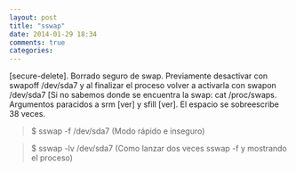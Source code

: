```yaml
---
layout: post
title: "sswap"
date: 2014-01-29 18:34
comments: true
categories: 
---
```

[secure-delete]. Borrado seguro de swap. Previamente desactivar con swapoff /dev/sda7 y al finalizar el proceso volver a activarla con swapon /dev/sda7 [Si no sabemos donde se encuentra la swap: cat /proc/swaps. Argumentos paracidos a srm [ver] y sfill [ver]. El espacio se sobreescribe 38 veces.

>$ sswap -f /dev/sda7 (Modo rápido e inseguro)

>$ sswap -lv /dev/sda7 (Como lanzar dos veces sswap -f y mostrando el proceso)  

